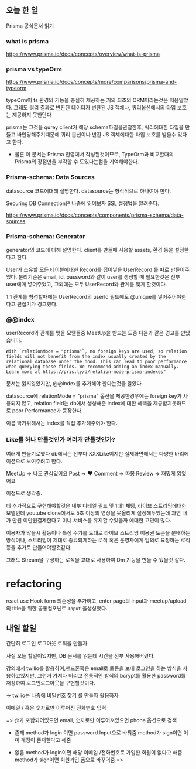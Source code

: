 ## 오늘 한 일

Prisma 공식문서 읽기

### what is prisma

https://www.prisma.io/docs/concepts/overview/what-is-prisma

### prisma vs typeOrm

https://www.prisma.io/docs/concepts/more/comparisons/prisma-and-typeorm

typeOrm이 ts 환경의 기능을 충실히 제공하는 거의 최초의 ORM이라는것은 처음알았다.
그래도 쿼리 결과로 반환된 데이터가 변환된 JS 객체나, 쿼리옵션에서의 타입 보호는 제공하지 못한단다

prisma는 그것을 qurey client가 해당 schema파일을관찰한후, 쿼리에대한 타입을 만들고 바인딩해주기때문에 쿼리 옵션이나 반환 JS 객체에대한 타입 보호를 받을수 있다고 한다.

- 물론 이 문서는 Prisma 진영에서 작성된것이므로, TypeOrm과 비교할때의 Prisma의 장점만을 부각할 수 도있다는점을 기억해야한다.

### Prisma-schema: Data Sources

datasource 코드에대해 설명한다.
datasource는 형식적으로 하나여야 한다.

Securing DB Connection은 나중에 읽어보자
SSL 설정법을 알려준다.

https://www.prisma.io/docs/concepts/components/prisma-schema/data-sources

### Prisma-schema: Generator

generator의 코드에 대해 설명한다.
client를 만들때 사용할 assets, 환경 등을 설정한다고 한다.

User가 소유할 모든 테이블에대한 Record를 집어넣을 UserRecord 를 따로 만들어주었다.
분리기준은 email, id, password와 같이 user를 생성할 때 필요한것은 전부
user에게 넣어주었고, 그외에는 모두 UserRecord와 관계를 맺게 할것이다.

1:1 관계를 형성할때에는 UserRecord의 userId 필드에도 @unique를 넣어주어야한다고 편집기가 경고했다.

### @@index

userRecord와 관계를 맺을 모델들중 MeetUp을 만드는 도중 다음과 같은 경고를 만났습니다.

```
With `relationMode = "prisma"`, no foreign keys are used, so relation fields will not benefit from the index usually created by the relational database under the hood. This can lead to poor performance when querying these fields. We recommend adding an index manually. Learn more at https://pris.ly/d/relation-mode-prisma-indexes"
```

문서는 읽지않았지만, @@index를 추가해야 한다는것을 알았다.

datasource에 relationMode = "prisma" 옵션을 제공한경우에는
foreign key가 사용되지 않고, relation field는 db에서 생성해준 index에 대한 혜택을 제공받지못하므로 poor Performance가 등장한다.

이름 막기위해서는 index를 직접 추가해주어야 한다.

### Like를 하나 만들것인가 여러개 만들것인가?

여러개 만들기로했다
db에서는 전부다 XXXLike이지만
실제화면에서는 다양한 바리에이션으로 보여주려고 한다.

MeetUp => 나도 관심있어요
Post => ♥
Comment => 따봉
Review => 재밌게 읽었어요

이정도로 생각중.

더 추가적으로 구현해야할것은
내부 디테일 필드 및 1대1 채팅, 라이브 스트리밍에대한 모델인데
youtube clone에서도 5초 이상의 영상을 못올리게 설정해두었는데
과연 내가 만원 이만원결제한다고 미니 서비스를 유지할 수있을까 에대한 고민이 많다.

이용자가 많을시 활동이나 특정 주기를 토대로 라이브 스트리밍 이용권 토큰을 분배하는 방식이나,
스트리밍이 제대로 종료되게하는 로직
혹은 운영자에게 임의로 요청하는 로직 등을 추가로 만들어야할것같다.

그래도 Stream을 구성하는 로직을 고대로 사용하여 Dm 기능을 만들 수 있을것 같다.

# refactoring

react use Hook form 의존성을 추가하고,
enter page의 input과 meetup/upload의 title을
위한 공통컴포넌트 `Input` 을생성했다.

## 내일 할일

간단히 로그인 로그아웃 로직을 만들자.

사실 오늘 할일이었지만, DB 문서를 읽는데 시간을 전부 사용해버렸다.

강의에서 twilio를 활용하여,핸드폰혹은 email로 토큰을 보내 로그인을 하는 방식을 사용하고있지만,
그런거 가져다 버리고 전통적인 방식의 bcrypt를 활용한 password를 저장하여 로그인로그아웃을 구현할것이다.

-> twilio는 나중에 비밀번호 찾기 를 만들때 활용하자

이메일 / 혹은 숫자로만 이루어진 전화번호 입력

=> @가 포합되어있으면 email, 숫자로만 이루어져있으면 phone 옵션으로 검색

- 존재
  method가 login 이면 password Input으로 바꿔줌
  method가 sign이면 이미 계정이 존재한다고 해줌

- 없음
  method가 login이면 해당 이메일 /전화번호로 가입한 회원이 없다고 해줌
  method가 sign이면 회원가입 폼으로 바꾸어줌
  =>
